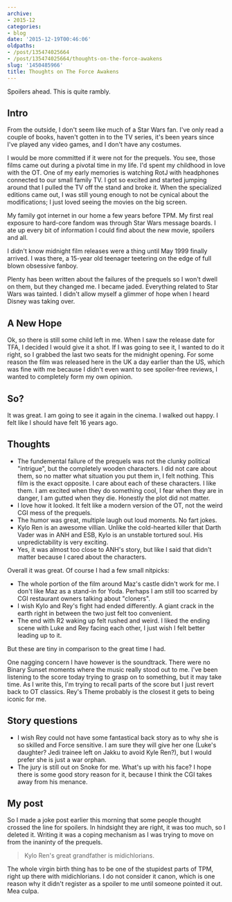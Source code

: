 ```yaml
---
archive:
- 2015-12
categories:
- blog
date: '2015-12-19T00:46:06'
oldpaths:
- /post/135474025664
- /post/135474025664/thoughts-on-the-force-awakens
slug: '1450485966'
title: Thoughts on The Force Awakens
---
```


Spoilers ahead. This is quite rambly.

## Intro

From the outside, I don't seem like much of a Star Wars fan. I've only
read a couple of books, haven't gotten in to the TV series, it's been
years since I've played any video games, and I don't have any costumes.

I would be more committed if it were not for the prequels. You see, those
films came out during a pivotal time in my life. I'd spent my childhood in
love with the OT. One of my early memories is watching RotJ with
headphones connected to our small family TV. I got so excited and started
jumping around that I pulled the TV off the stand and broke it. When the
specialized editions came out, I was still young enough to not be cynical
about the modifications; I just loved seeing the movies on the big screen.

My family got internet in our home a few years before TPM. My first real
exposure to hard-core fandom was through Star Wars message boards. I ate
up every bit of information I could find about the new movie, spoilers and
all.

I didn't know midnight film releases were a thing until May 1999 finally
arrived. I was there, a 15-year old teenager teetering on the edge of full
blown obsessive fanboy.

Plenty has been written about the failures of the prequels so I won't
dwell on them, but they changed me. I became jaded. Everything related to
Star Wars was tainted. I didn't allow myself a glimmer of hope when
I heard Disney was taking over.

## A New Hope

Ok, so there is still some child left in me. When I saw the release date
for TFA, I decided I would give it a shot. If I was going to see it,
I wanted to do it right, so I grabbed the last two seats for the midnight
opening. For some reason the film was released here in the UK a day
earlier than the US, which was fine with me because I didn't even want to
see spoiler-free reviews, I wanted to completely form my own opinion.

## So?

It was great. I am going to see it again in the cinema. I walked out
happy. I felt like I should have felt 16 years ago.

## Thoughts

- The fundemental failure of the prequels was not the clunky political
  "intrigue", but the completely wooden characters. I did not care about
  them, so no matter what situation you put them in, I felt nothing. This
  film is the exact opposite. I care about each of these characters.
  I like them. I am excited when they do something cool, I fear when they
  are in danger, I am gutted when they die. Honestly the plot did not
  matter.
- I love how it looked. It felt like a modern version of the OT, not the
  weird CGI mess of the prequels.
- The humor was great, multiple laugh out loud moments. No fart jokes.
- Kylo Ren is an awesome villian. Unlike the cold-hearted killer that
  Darth Vader was in ANH and ESB, Kylo is an unstable tortured soul. His
  unpredictability is very exciting.
- Yes, it was almost too close to ANH's story, but like I said that didn't
  matter because I cared about the characters.

Overall it was great. Of course I had a few small nitpicks:

- The whole portion of the film around Maz's castle didn't work for me.
  I don't like Maz as a stand-in for Yoda. Perhaps I am still too scarred
  by CGI restaurant owners talking about "cloners".
- I wish Kylo and Rey's fight had ended differently. A giant crack in the
  earth right in between the two just felt too convenient.
- The end with R2 waking up felt rushed and weird. I liked the ending
  scene with Luke and Rey facing each other, I just wish I felt better
  leading up to it.

But these are tiny in comparison to the great time I had.

One nagging concern I have however is the soundtrack. There were no Binary
Sunset moments where the music really stood out to me. I've been listening
to the score today trying to grasp on to something, but it may take time.
As I write this, I'm trying to recall parts of the score but I just revert
back to OT classics. Rey's Theme probably is the closest it gets to being
iconic for me.

## Story questions

- I wish Rey could not have some fantastical back story as to why she is
  so skilled and Force sensitive. I am sure they will give her one (Luke's
  daughter? Jedi trainee left on Jakku to avoid Kyle Ren?), but I would
  prefer she is just a war orphan.
- The jury is still out on Snoke for me. What's up with his face? I hope
  there is some good story reason for it, because I think the CGI takes
  away from his menance. 

## My post

So I made a joke post earlier this morning that some people thought
crossed the line for spoilers. In hindsight they are right, it was too
much, so I deleted it. Writing it was a coping mechanism as I was trying
to move on from the inaninty of the prequels.

> Kylo Ren's great grandfather is midichlorians.
    
The whole virgin birth thing has to be one of the stupidest parts of TPM,
right up there with midichlorians. I do not consider it canon, which is
one reason why it didn't register as a spoiler to me until someone pointed
it out. Mea culpa.
